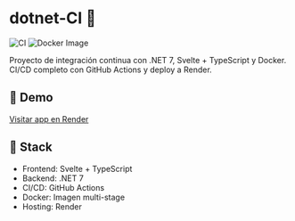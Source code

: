 # dotnet-CI 🚀

![CI](https://github.com/Mateodiezq0/dotnet-CI/actions/workflows/ci.yml/badge.svg)
![Docker Image](https://img.shields.io/docker/pulls/mateodiezq/dotnet-ci-app?logo=docker)

Proyecto de integración continua con .NET 7, Svelte + TypeScript y Docker.  
CI/CD completo con GitHub Actions y deploy a Render.

## 🔗 Demo

[Visitar app en Render](https://dotnet-ci.onrender.com/)

## 🧪 Stack

- Frontend: Svelte + TypeScript
- Backend: .NET 7
- CI/CD: GitHub Actions
- Docker: Imagen multi-stage
- Hosting: Render
